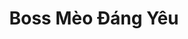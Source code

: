 ---
title: "Boss Mèo Đáng Yêu"
image: "/uploads/cat1.jpg"
description: "Một khoảnh khắc dễ thương của boss mèo tại studio."
--- 